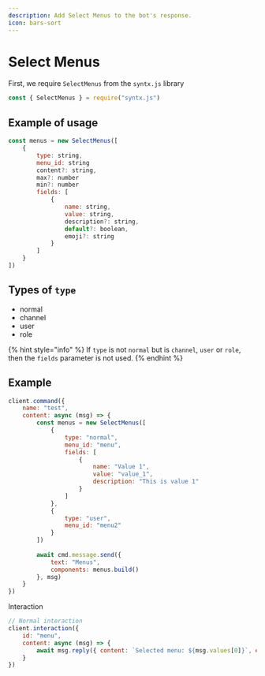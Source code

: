 ```yaml
---
description: Add Select Menus to the bot's response.
icon: bars-sort
---
```


# Select Menus

First, we require `SelectMenus` from the `syntx.js` library

```javascript
const { SelectMenus } = require("syntx.js")
```

## Example of usage

```javascript
const menus = new SelectMenus([
    {
        type: string,
        menu_id: string
        content?: string,
        max?: number
        min?: number
        fields: [
            {
                name: string,
                value: string,
                description?: string,
                default?: boolean,
                emoji?: string
            }
        ]
    }
])
```

## Types of `type`

* normal
* channel
* user
* role

{% hint style="info" %}
If `type` is not `normal` but is `channel`, `user` or `role`, then the `fields` parameter is not used.
{% endhint %}

## Example

```javascript
client.command({
    name: "test",
    content: async (msg) => {
        const menus = new SelectMenus([
            {
                type: "normal",
                menu_id: "menu",
                fields: [
                    {
                        name: "Value 1",
                        value: "value_1",
                        description: "This is value 1"
                    }
                ]
            },
            {
                type: "user",
                menu_id: "menu2"
            }
        ])
        
        await cmd.message.send({
            text: "Menus",
            components: menus.build()
        }, msg)
    }
})
```

Interaction

```javascript
// Normal interaction
client.interaction({
    id: "menu",
    content: async (msg) => {
        await msg.reply({ content: `Selected menu: ${msg.values[0]}`, ephemeral: true })
    }
})
```
